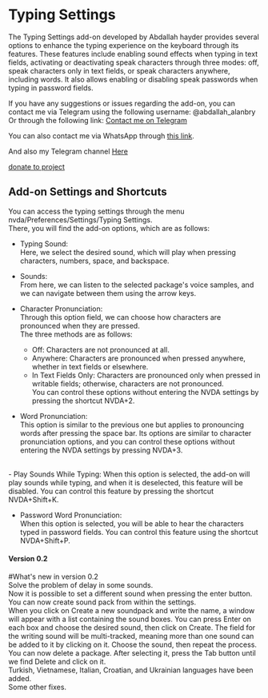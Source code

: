 # Typing Settings
The Typing Settings add-on developed by Abdallah hayder provides several options to enhance the typing experience on the keyboard through its features. These features include enabling sound effects when typing in text fields, activating or deactivating speak characters through three modes: off, speak characters only in text fields, or speak characters anywhere, including words. It also allows enabling or disabling speak passwords when typing in password fields. <br />

If you have any suggestions or issues regarding the add-on, you can contact me via Telegram using the following username:
@abdallah_alanbry
Or through the following link:
[Contact me on Telegram](https://t.me/abdallah_alanbry)

You can also contact me via WhatsApp through [this link](https://wa.me/9647805125084).

And also my Telegram channel [Here](https://t.me/mediaplayerpro)

[donate to project](https://paypal.me/MahmoudAboElfotouh)

## Add-on Settings and Shortcuts
You can access the typing settings through the menu nvda/Preferences/Settings/Typing Settings. <br />
There, you will find the add-on options, which are as follows: <br />

- Typing Sound: <br />
  Here, we select the desired sound, which will play when pressing characters, numbers, space, and backspace. <br />

- Sounds: <br />
  From here, we can listen to the selected package's voice samples, and we can navigate between them using the arrow keys. <br />

- Character Pronunciation: <br />
  Through this option field, we can choose how characters are pronounced when they are pressed. <br />
  The three methods are as follows: <br />
  - Off: Characters are not pronounced at all. <br />
  - Anywhere: Characters are pronounced when pressed anywhere, whether in text fields or elsewhere. <br />
  - In Text Fields Only: Characters are pronounced only when pressed in writable fields; otherwise, characters are not pronounced. <br />
  You can control these options without entering the NVDA settings by pressing the shortcut NVDA+2. <br />

- Word Pronunciation: <br />
  This option is similar to the previous one but applies to pronouncing words after pressing the space bar. Its options are similar to character pronunciation options, and you can control these options without entering the NVDA settings by pressing NVDA+3. <br />
 <br />
- Play Sounds While Typing:
  When this option is selected, the add-on will play sounds while typing, and when it is deselected, this feature will be disabled. You can control this feature by pressing the shortcut NVDA+Shift+K. <br />

- Password Word Pronunciation: <br />
  When this option is selected, you will be able to hear the characters typed in password fields. You can control this feature using the shortcut NVDA+Shift+P. <br />
#### Version 0.2
#What's new in version 0.2 <br />
Solve the problem of delay in some sounds. <br />
Now it is possible to set a different sound when pressing the enter button. <br />
You can now create sound pack from within the settings. <br />
When you click on Create a new soundpack and write the name, a window will appear with a list containing the sound boxes. You can press Enter on each box and choose the desired sound, then click on Create. The field for the writing sound will be multi-tracked, meaning more than one sound can be added to it by clicking on it. Choose the sound, then repeat the process. <br />
You can now delete a package. After selecting it, press the Tab button until we find Delete and click on it. <br />
Turkish, Vietnamese, Italian, Croatian, and Ukrainian languages ​​have been added. <br />
Some other fixes.